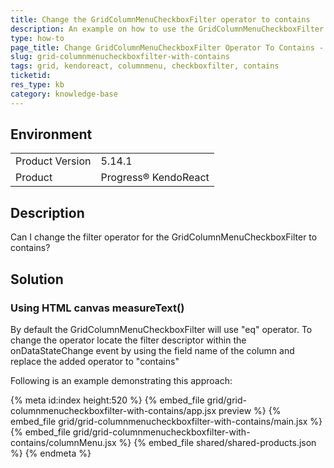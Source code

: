 ```yaml
---
title: Change the GridColumnMenuCheckboxFilter operator to contains
description: An example on how to use the GridColumnMenuCheckboxFilter with contains operator
type: how-to
page_title: Change GridColumnMenuCheckboxFilter Operator To Contains - KendoReact Grid
slug: grid-columnmenucheckboxfilter-with-contains
tags: grid, kendoreact, columnmenu, checkboxfilter, contains
ticketid: 
res_type: kb
category: knowledge-base
---
```


## Environment

<table>
	<tbody>
		<tr>
			<td>Product Version</td>
			<td>5.14.1</td>
		</tr>
		<tr>
			<td>Product</td>
			<td>Progress® KendoReact</td>
		</tr>
	</tbody>
</table>


## Description

Can I change the filter operator for the GridColumnMenuCheckboxFilter to contains?

## Solution

### Using HTML canvas measureText()

By default the GridColumnMenuCheckboxFilter will use "eq" operator. To change the operator locate the filter descriptor within the onDataStateChange event by using the field name of the column and replace the added operator to "contains"

Following is an example demonstrating this approach:

{% meta id:index height:520 %}
{% embed_file grid/grid-columnmenucheckboxfilter-with-contains/app.jsx preview %}
{% embed_file grid/grid-columnmenucheckboxfilter-with-contains/main.jsx %}
{% embed_file grid/grid-columnmenucheckboxfilter-with-contains/columnMenu.jsx %}
{% embed_file shared/shared-products.json %}
{% endmeta %}
